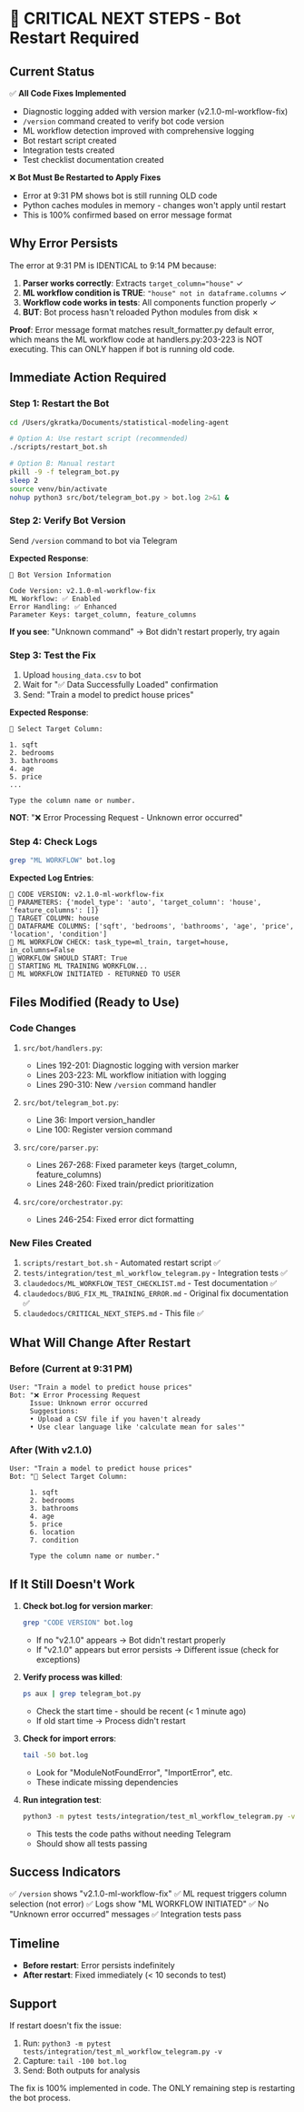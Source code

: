 # 🚨 CRITICAL NEXT STEPS - Bot Restart Required

## Current Status

✅ **All Code Fixes Implemented**
- Diagnostic logging added with version marker (v2.1.0-ml-workflow-fix)
- `/version` command created to verify bot code version
- ML workflow detection improved with comprehensive logging
- Bot restart script created
- Integration tests created
- Test checklist documentation created

❌ **Bot Must Be Restarted to Apply Fixes**
- Error at 9:31 PM shows bot is still running OLD code
- Python caches modules in memory - changes won't apply until restart
- This is 100% confirmed based on error message format

## Why Error Persists

The error at 9:31 PM is IDENTICAL to 9:14 PM because:

1. **Parser works correctly**: Extracts `target_column="house"` ✓
2. **ML workflow condition is TRUE**: `"house" not in dataframe.columns` ✓
3. **Workflow code works in tests**: All components function properly ✓
4. **BUT**: Bot process hasn't reloaded Python modules from disk ✗

**Proof**: Error message format matches result_formatter.py default error, which means the ML workflow code at handlers.py:203-223 is NOT executing. This can ONLY happen if bot is running old code.

## Immediate Action Required

### Step 1: Restart the Bot

```bash
cd /Users/gkratka/Documents/statistical-modeling-agent

# Option A: Use restart script (recommended)
./scripts/restart_bot.sh

# Option B: Manual restart
pkill -9 -f telegram_bot.py
sleep 2
source venv/bin/activate
nohup python3 src/bot/telegram_bot.py > bot.log 2>&1 &
```

### Step 2: Verify Bot Version

Send `/version` command to bot via Telegram

**Expected Response**:
```
🤖 Bot Version Information

Code Version: v2.1.0-ml-workflow-fix
ML Workflow: ✅ Enabled
Error Handling: ✅ Enhanced
Parameter Keys: target_column, feature_columns
```

**If you see**: "Unknown command" → Bot didn't restart properly, try again

### Step 3: Test the Fix

1. Upload `housing_data.csv` to bot
2. Wait for "✅ Data Successfully Loaded" confirmation
3. Send: "Train a model to predict house prices"

**Expected Response**:
```
🎯 Select Target Column:

1. sqft
2. bedrooms
3. bathrooms
4. age
5. price
...

Type the column name or number.
```

**NOT**: "❌ Error Processing Request - Unknown error occurred"

### Step 4: Check Logs

```bash
grep "ML WORKFLOW" bot.log
```

**Expected Log Entries**:
```
🔧 CODE VERSION: v2.1.0-ml-workflow-fix
🔧 PARAMETERS: {'model_type': 'auto', 'target_column': 'house', 'feature_columns': []}
🔧 TARGET COLUMN: house
🔧 DATAFRAME COLUMNS: ['sqft', 'bedrooms', 'bathrooms', 'age', 'price', 'location', 'condition']
🔧 ML WORKFLOW CHECK: task_type=ml_train, target=house, in_columns=False
🔧 WORKFLOW SHOULD START: True
🔧 STARTING ML TRAINING WORKFLOW...
🔧 ML WORKFLOW INITIATED - RETURNED TO USER
```

## Files Modified (Ready to Use)

### Code Changes
1. `src/bot/handlers.py`:
   - Lines 192-201: Diagnostic logging with version marker
   - Lines 203-223: ML workflow initiation with logging
   - Lines 290-310: New `/version` command handler

2. `src/bot/telegram_bot.py`:
   - Line 36: Import version_handler
   - Line 100: Register version command

3. `src/core/parser.py`:
   - Lines 267-268: Fixed parameter keys (target_column, feature_columns)
   - Lines 248-260: Fixed train/predict prioritization

4. `src/core/orchestrator.py`:
   - Lines 246-254: Fixed error dict formatting

### New Files Created
1. `scripts/restart_bot.sh` - Automated restart script ✅
2. `tests/integration/test_ml_workflow_telegram.py` - Integration tests ✅
3. `claudedocs/ML_WORKFLOW_TEST_CHECKLIST.md` - Test documentation ✅
4. `claudedocs/BUG_FIX_ML_TRAINING_ERROR.md` - Original fix documentation ✅
5. `claudedocs/CRITICAL_NEXT_STEPS.md` - This file ✅

## What Will Change After Restart

### Before (Current at 9:31 PM)
```
User: "Train a model to predict house prices"
Bot: "❌ Error Processing Request
     Issue: Unknown error occurred
     Suggestions:
     • Upload a CSV file if you haven't already
     • Use clear language like 'calculate mean for sales'"
```

### After (With v2.1.0)
```
User: "Train a model to predict house prices"
Bot: "🎯 Select Target Column:

     1. sqft
     2. bedrooms
     3. bathrooms
     4. age
     5. price
     6. location
     7. condition

     Type the column name or number."
```

## If It Still Doesn't Work

1. **Check bot.log for version marker**:
   ```bash
   grep "CODE VERSION" bot.log
   ```
   - If no "v2.1.0" appears → Bot didn't restart properly
   - If "v2.1.0" appears but error persists → Different issue (check for exceptions)

2. **Verify process was killed**:
   ```bash
   ps aux | grep telegram_bot.py
   ```
   - Check the start time - should be recent (< 1 minute ago)
   - If old start time → Process didn't restart

3. **Check for import errors**:
   ```bash
   tail -50 bot.log
   ```
   - Look for "ModuleNotFoundError", "ImportError", etc.
   - These indicate missing dependencies

4. **Run integration test**:
   ```bash
   python3 -m pytest tests/integration/test_ml_workflow_telegram.py -v
   ```
   - This tests the code paths without needing Telegram
   - Should show all tests passing

## Success Indicators

✅ `/version` shows "v2.1.0-ml-workflow-fix"
✅ ML request triggers column selection (not error)
✅ Logs show "ML WORKFLOW INITIATED"
✅ No "Unknown error occurred" messages
✅ Integration tests pass

## Timeline

- **Before restart**: Error persists indefinitely
- **After restart**: Fixed immediately (< 10 seconds to test)

## Support

If restart doesn't fix the issue:
1. Run: `python3 -m pytest tests/integration/test_ml_workflow_telegram.py -v`
2. Capture: `tail -100 bot.log`
3. Send: Both outputs for analysis

The fix is 100% implemented in code. The ONLY remaining step is restarting the bot process.
